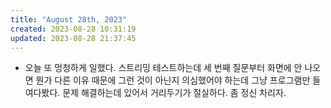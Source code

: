 ```yaml
---
title: "August 28th, 2023"
created: 2023-08-28 10:31:19
updated: 2023-08-28 21:37:45
---
```

  * 오늘 또 멍청하게 일했다. 스트리밍 테스트하는데 세 번째 질문부터 화면에 안 나오면 뭔가 다른 이유 때문에 그런 것이 아닌지 의심했어야 하는데 그냥 프로그램만 들여다봤다. 문제 해결하는데 있어서 거리두기가 절실하다. 좀 정신 차리자.